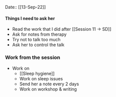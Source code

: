 Date:: [[13-Sep-22]]
#### Things I need to ask her
- Read the work that I did after [[Session 11 → SD]]
- Ask for notes from therapy
- Try not to talk too much
- Ask her to control the talk 

### Work from the session
- Work on
	- [[Sleep hygiene]]
	- Work on sleep issues
	- Send her a note every 2 days
	- Work on workshop & writing


